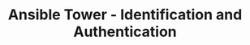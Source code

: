 ---
permalink: /product-documents/ansible-tower/nist-800-53/ia/
layout: control_family
title: Ansible Tower - Identification and Authentication
category: Product Documents
lead: |
  Control responses for NIST 800-53 rev4.
subnav:
  data: components.ansible-tower.satisfies
  href: ['#%', control_key]
  text: control_key
product_info:
  name: Ansible Tower
  opencontrol_component: ansible-tower
  control_family_shorthand: IA
---